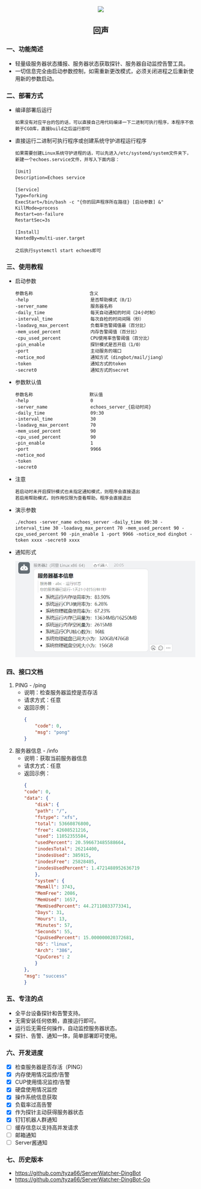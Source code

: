 <div align=center>
<img src="https://s2.loli.net/2024/04/05/xFopiS8CgBswb9y.jpg" style="width:100px;" width="100"/>
<h2>回声</h2>
</div>

### 一、功能简述
- 轻量级服务器状态播报、服务器状态获取探针、服务器自动监控告警工具。
- 一切信息完全由启动参数控制，如需重新更改模式，必须关闭进程之后重新使用新的参数启动。

### 二、部署方式
- 编译部署后运行
    ```
    如果没有对应平台的包的话，可以直接自己用代码编译一下二进制可执行程序，本程序不依赖于CGO库，直接build之后运行即可
    ```
- 直接运行二进制可执行程序或创建系统守护进程运行程序
    ```
    如果需要创建Linux系统守护进程的话，可以先进入/etc/systemd/system文件夹下，新建一个echoes.service文件，并写入下面内容：

    [Unit]
    Description=Echoes service

    [Service]
    Type=forking
    ExecStart=/bin/bash -c "{你的回声程序所在路径} [启动参数] &"
    KillMode=process
    Restart=on-failure
    RestartSec=3s

    [Install]
    WantedBy=multi-user.target

    之后执行systemctl start echoes即可
    ```

### 三、使用教程
- 启动参数
    ```
    参数名称                     含义
    -help                       是否帮助模式（0/1）
    -server_name                服务器名称
    -daily_time                 每天自动通知的时间（24小时制）
    -interval_time              每次自检的时间间隔（秒）
    -loadavg_max_percent        负载率告警阈值最（百分比）
    -mem_used_percent           内存告警阈值（百分比）
    -cpu_used_percent           CPU使用率告警阈值（百分比）
    -pin_enable                 探针模式是否开启（1/0）
    -port                       主动服务的端口
    -notice_mod                 通知方式（dingbot/mail/jiang）
    -token                      通知方式的token
    -secret0                    通知方式的secret
    ```
- 参数默认值
    ```
    参数名称                     默认值
    -help                       0
    -server_name                echoes_server_{启动时间}
    -daily_time                 09:30
    -interval_time              30
    -loadavg_max_percent        70
    -mem_used_percent           90
    -cpu_used_percent           90
    -pin_enable                 1
    -port                       9966
    -notice_mod                 
    -token                
    -secret0                
    ```
- 注意
    ```
    若启动时未开启探针模式也未指定通知模式，则程序会直接退出
    若启用帮助模式，则作用仅限为查看帮助，程序会直接退出
    ```

- 演示参数
    ```
    ./echoes -server_name echoes_server -daily_time 09:30 -interval_time 30 -loadavg_max_percent 70 -mem_used_percent 90 -cpu_used_percent 90 -pin_enable 1 -port 9966 -notice_mod dingbot -token xxxx -secret0 xxxx
    ```

- 通知形式

    ![](./example/ding_bot.png)

### 四、接口文档
1. PING - /ping
    - 说明：检查服务器监控是否存活
    - 请求方式：任意
    - 返回示例：
        ```json
        {
            "code": 0,
            "msg": "pong"
        }
        ```
2. 服务器信息 - /info
    - 说明：获取当前服务器信息
    - 请求方式：任意
    - 返回示例：
        ```json
        {
        "code": 0,
        "data": {
            "disk": {
            "path": "/",
            "fstype": "xfs",
            "total": 53660876800,
            "free": 42608521216,
            "used": 11052355584,
            "usedPercent": 20.596673485588664,
            "inodesTotal": 26214400,
            "inodesUsed": 385915,
            "inodesFree": 25828485,
            "inodesUsedPercent": 1.4721488952636719
            },
            "system": {
            "MemAll": 3743,
            "MemFree": 2086,
            "MemUsed": 1657,
            "MemUsedPercent": 44.27110833773341,
            "Days": 31,
            "Hours": 13,
            "Minutes": 57,
            "Seconds": 55,
            "CpuUsedPercent": 15.000000020372681,
            "OS": "linux",
            "Arch": "386",
            "CpuCores": 2
            }
        },
        "msg": "success"
        }
        ```

### 五、专注的点
- 全平台设备探针和告警支持。
- 无需安装任何依赖，直接运行即可。
- 运行后无需任何操作，自动监控服务器状态。
- 探针、告警、通知一体，简单部署即可使用。

### 六、开发进度
- [X] 检查服务器是否存活（PING）
- [X] 内存使用情况监控/告警
- [X] CUP使用情况监控/告警
- [X] 硬盘使用情况监控
- [X] 操作系统信息获取
- [X] 负载率过高告警
- [X] 作为探针主动获得服务器状态
- [X] 钉钉机器人群通知
- [ ] 缓存信息以支持高并发请求
- [ ] 邮箱通知
- [ ] Server酱通知

### 七、历史版本
- https://github.com/tyza66/ServerWatcher-DingBot
- https://github.com/tyza66/ServerWatcher-DingBot-Go
